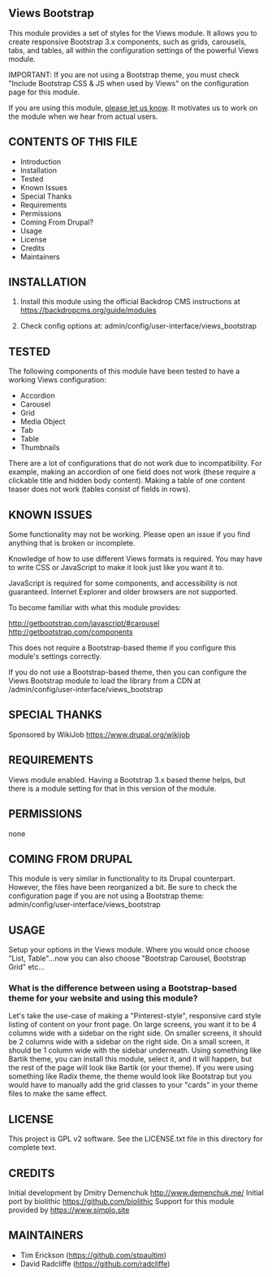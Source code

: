 Views Bootstrap
---------------------

This module provides a set of styles for the Views module. It allows you to
create responsive Bootstrap 3.x components, such as grids, carousels, tabs, and tables,
all within the configuration settings of the powerful Views module.

IMPORTANT: If you are not using a Bootstrap theme, you must check
"Include Bootstrap CSS & JS when used by Views" on the configuration page for this module.

If you are using this module, [please let us know](https://github.com/backdrop-contrib/views_bootstrap/issues/27). 
It motivates us to work on the module when we hear from actual users. 



CONTENTS OF THIS FILE
---------------------

 - Introduction
 - Installation
 - Tested
 - Known Issues
 - Special Thanks
 - Requirements
 - Permissions
 - Coming From Drupal?
 - Usage
 - License
 - Credits
 - Maintainers

 INSTALLATION
------------

1) Install this module using the official Backdrop CMS instructions at https://backdropcms.org/guide/modules

2) Check config options at: admin/config/user-interface/views_bootstrap

TESTED
-----

The following components of this module have been tested to have a working Views configuration:
- Accordion
- Carousel
- Grid
- Media Object
- Tab
- Table
- Thumbnails

There are a lot of configurations that do not work due to incompatibility.  For example, making an accordion of one field does not work (these require a clickable title and hidden body content).  Making a table of one content teaser does not work (tables consist of fields in rows).

KNOWN ISSUES
---------------------

Some functionality may not be working. Please open an issue if you find anything that is broken or incomplete.

Knowledge of how to use different Views formats is required.  You may have to write CSS or JavaScript to make it look just like you want it to.

JavaScript is required for some components, and accessibility is not guaranteed.
Internet Explorer and older browsers are not supported.

To become familiar with what this module provides:

<http://getbootstrap.com/javascript/#carousel>  <http://getbootstrap.com/components>

This does not require a Bootstrap-based theme if you configure this module's settings correctly.

If you do not use a Bootstrap-based theme, then you can configure the Views Bootstrap module to load the library from a CDN at /admin/config/user-interface/views_bootstrap

SPECIAL THANKS
--------------

Sponsored by WikiJob <https://www.drupal.org/wikijob>

REQUIREMENTS
------------

Views module enabled.  Having a Bootstrap 3.x based theme helps, but there is a module setting for that in this version of the module.

PERMISSIONS
------------

none

COMING FROM DRUPAL
------------------

This module is very similar in functionality to its Drupal counterpart. However, the files have been reorganized a bit. Be sure to check the configuration page if you are not using a Bootstrap theme: admin/config/user-interface/views_bootstrap

USAGE
-----

Setup your options in the Views module.  Where you would once choose "List, Table"...now you can also choose "Bootstrap Carousel, Bootstrap Grid" etc...

### What is the difference between using a Bootstrap-based theme for your website and using this module?

Let's take the use-case of making a "Pinterest-style", responsive card style listing of content on your front page.  On large screens, you want it to be 4 columns wide with a sidebar on the right side.  On smaller screens, it should be 2 columns wide with a sidebar on the right side.  On a small screen, it should be 1 column wide with the sidebar underneath.  Using something like Bartik theme, you can install this module, select it, and it will happen, but the rest of the page will look like Bartik (or your theme).  If you were using something like Radix theme, the theme would look like Bootstrap but you would have to manually add the grid classes to your "cards" in your theme files to make the same effect.

LICENSE
-------

This project is GPL v2 software. See the LICENSE.txt file in this directory for complete text.

CREDITS
-----------

Initial development by Dmitry Demenchuk <http://www.demenchuk.me/>
Initial port by biolithic <https://github.com/biolithic>
Support for this module provided by <https://www.simplo.site>

MAINTAINERS
-----------

- Tim Erickson (https://github.com/stpaultim)
- David Radcliffe (https://github.com/radcliffe)
